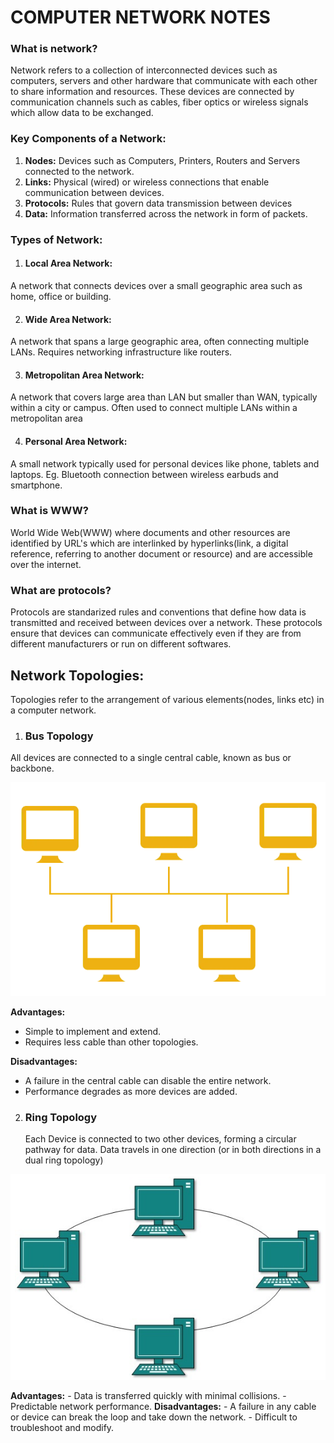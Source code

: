 # COMPUTER NETWORK NOTES

### **What is network?**
Network refers to a collection of interconnected devices such as computers, servers and other hardware that communicate with each other to share information and resources. These devices are connected by communication channels such as cables, fiber optics or wireless signals which allow data to be exchanged.

### Key Components of a Network: 
1. **Nodes:** Devices such as Computers, Printers, Routers and Servers connected to the network.
2. **Links:** Physical (wired) or wireless connections that enable communication between devices.
3. **Protocols:** Rules that govern data transmission between devices
4. **Data:** Information transferred across the network in form of packets.

### Types of Network: 
1. #### Local Area Network:
A network that connects devices over a small geographic area such as home, office or building.

2. #### Wide Area Network:
A network that spans a large geographic area, often connecting multiple LANs. Requires networking infrastructure like routers.

3. #### Metropolitan Area Network:
A network that covers large area than LAN but smaller than WAN, typically within a city or campus. Often used to connect multiple LANs within a metropolitan area

4. #### Personal Area Network:
A small network typically used for personal devices like phone, tablets and laptops. Eg. Bluetooth connection between wireless earbuds and smartphone.

### **What is WWW?**
World Wide Web(WWW) where documents and other resources are identified by URL's which are interlinked by hyperlinks(link, a digital reference, referring to another document or resource) and are accessible over the internet.

### **What are protocols?**
Protocols are standarized rules and conventions that define how data is transmitted and received between devices over a network. These protocols ensure that devices can communicate effectively even if they are from different manufacturers or run on different softwares.


## Network Topologies: 
Topologies refer to the arrangement of various elements(nodes, links etc) in a computer network.

1. ### Bus Topology
  All devices are connected to a single central cable, known as bus or backbone.
  
   ![Bus Topology Image](images/image.png)
  
  __Advantages:__
  - Simple to implement and extend. 
  - Requires less cable than other topologies. 
  
  __Disadvantages:__
  - A failure in the central cable can disable the entire network. 
  - Performance degrades as more devices are added.

2. ### Ring Topology
   Each Device is connected to two other devices, forming a circular pathway for data. Data travels in one direction (or in both directions in a dual ring topology)
   
 ![Ring Topology Image](images/ring-topology.png)

   __Advantages:__
    - Data is transferred quickly with minimal collisions.
    - Predictable network performance.
    __Disadvantages:__
    - A failure in any cable or device can break the loop and take down the network.
    - Difficult to troubleshoot and modify.

   
